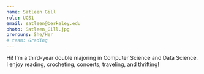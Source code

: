 ```yaml
---
name: Satleen Gill
role: UCS1
email: satleen@berkeley.edu
photo: Satleen_Gill.jpg
pronouns: She/Her
# team: Grading
---
```

Hi! I'm a third-year double majoring in Computer Science and Data Science. I enjoy reading, crocheting, concerts, traveling, and thrifting! 